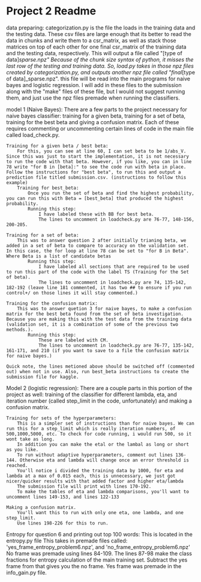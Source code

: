 # Project 2 Readme

data preparing:
    categorization.py is the file the loads in the training data and the testing data. These csv files are large enough that its better to read the data in chunks and write them to a csr_matrix, as well as stack those matrices on top of each other for one final csr_matrix of the training data and the testing data, respectively. This will output a file called "[type of data]_sparse.npz"
    Because of the chunk size syntax of python, it misses the last row of the testing and training data. So, load.py takes in those npz files created by categorization.py, and outputs another npz file called "final_[type of data]_sparse.npz". this file will be read into the main programs for naive bayes and logistic regression.
    I will add in these files to the submission along with the "make" files of these file, but I would not suggest running them, and just use the npz files premade when running the classifiers.

model 1 (Naive Bayes):
    There are a few parts to the project necessary for naive bayes classifier: training for a given beta, training for a set of beta, training for the best beta and giving a confusion matrix. Each of these requires commenting or uncommenting certain lines of code in the main file called load_check.py.
    
    Training for a given beta / best beta:
        For this, you can see at line 60, I can set beta to be 1/abs_V. Since this was just to start the implementation, it is not necessary to run the code with that beta. However, if you like, you can in line 78 write "for B in [beta]:" to see the code run with beta in place. Follow the instructions for "best beta", to run this and output a prediction file titled submission.csv. (instructions to follow this example)
        Training for best_beta:
            Once you run the set of beta and find the highest probability, you can run this with Beta = [best_beta] that produced the highest probability.
            Running this step:
                I have labeled these with BB for best beta.
                The lines to uncomment in loadcheck.py are 76-77, 148-156, 200-205.
                
    Training for a set of beta:
        This was to answer question 2 after initially trianing beta, we added in a set of beta to compare to accuracy on the validation set. In this case, the for loop at line 78 can be set to "for B in Beta". Where Beta is a list of candidate betas
            Running this step:
                I have labeled all sections that are required to be used to run this part of the code with the label TS (Training for the Set of beta).
                The lines to uncomment in loadcheck.py are 74, 135-142, 182-192 (leave line 181 commented, it has two ## to ensure if you run control+/ on those lines it will stay commented.)
                
    Training for the confusion matrix:
        This was to answer quetion 3 for naive bayes, to make a confusion matrix for the best beta found from the set of beta investigation. Because you are making this with the test data from the training data (validation set, it is a combination of some of the previous two methods.).
            Running this step:
                These are labeled with CM.
                The lines to uncomment in loadcheck.py are 76-77, 135-142, 161-171, and 210 (if you want to save to a file the confusion matrix for naive bayes.)
                
    Quick note, the lines metioned above should be switched off (commented out) when not in use. Also, run best_beta instructions to create the submission file for kaggle.

Model 2 (logistic regression):
    There are a couple parts in this portion of the project as well: training of the classifier for different lambda, eta, and iteration number (called step_limit in the code, unfortunately) and making a confusion matrix.
    
    Training for sets of the hyperparameters:
        This is a simpler set of instructions than for naive bayes. We can run this for a step_limit which is really iteration numbers, of 500,1000,5000, etc. To check for code running, i would run 500, so it wont take as long.
        In addition you can make the etal or the lambal as long or short as you like.
        To run without adaptive hyperparameters, comment out lines 136-144. Otherwise eta and lambda will change once an error threshold is reached.
        You'll notice i divided the training data by 1000, for eta and lambda at a max of 0.015 each, this is unnecessary, we just got nicer/quicker results with that added factor and higher eta/lambda
        The submission file will print with lines 170-192.
        To make the tables of eta and lambda comparisons, you'll want to uncomment lines 149-153, and lines 122-133
        
    Making a confusion matrix.
        You'll want this to run with only one eta, one lambda, and one step_limit.
        Use lines 198-226 for this to run.
        
Entropy for question 6 and printing out top 100 words:
    This is located in the entropy.py file
    This takes in premade files called: 'yes_frame_entropy_problem6.npz', and 'no_frame_entropy_problem6.npz'
    No frame was premade using lines 84-109. The lines 87-98 make the class fractions for entropy calculation of the main training set. Subtract the yes frame from that gives you the no frame.
    Yes frame was premade in the info_gain.py file. 
